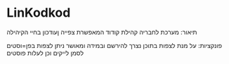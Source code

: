 # LinKodkod


תיאור:
מערכת לחבריה קהילת קודוד המאפשרת צפייה ןעודכון בחיי הקיהילה


פונקציות:
על מנת לצפות בתוכן נצרך להירשם ובמידה ומאושר ניתן לצפות בפן=וסטים לסמן לייקים וכן לעלות פוסטים 